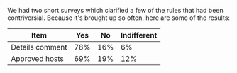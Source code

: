 We had two short surveys which clarified a few of the rules that had been contriversial. Because it's brought up so often, here are some of the results:

 Item | Yes | No | Indifferent
 ---- | --- | -- | -----
Details comment | 78% | 16% | 6%
Approved hosts | 69% | 19% | 12%
